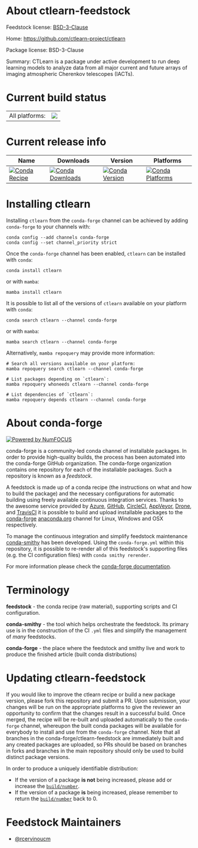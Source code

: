 About ctlearn-feedstock
=======================

Feedstock license: [BSD-3-Clause](https://github.com/conda-forge/ctlearn-feedstock/blob/main/LICENSE.txt)

Home: https://github.com/ctlearn-project/ctlearn

Package license: BSD-3-Clause

Summary: CTLearn is a package under active development to run deep learning models to analyze data from all major current and future arrays of imaging atmospheric Cherenkov telescopes (IACTs).

Current build status
====================


<table><tr><td>All platforms:</td>
    <td>
      <a href="https://dev.azure.com/conda-forge/feedstock-builds/_build/latest?definitionId=22994&branchName=main">
        <img src="https://dev.azure.com/conda-forge/feedstock-builds/_apis/build/status/ctlearn-feedstock?branchName=main">
      </a>
    </td>
  </tr>
</table>

Current release info
====================

| Name | Downloads | Version | Platforms |
| --- | --- | --- | --- |
| [![Conda Recipe](https://img.shields.io/badge/recipe-ctlearn-green.svg)](https://anaconda.org/conda-forge/ctlearn) | [![Conda Downloads](https://img.shields.io/conda/dn/conda-forge/ctlearn.svg)](https://anaconda.org/conda-forge/ctlearn) | [![Conda Version](https://img.shields.io/conda/vn/conda-forge/ctlearn.svg)](https://anaconda.org/conda-forge/ctlearn) | [![Conda Platforms](https://img.shields.io/conda/pn/conda-forge/ctlearn.svg)](https://anaconda.org/conda-forge/ctlearn) |

Installing ctlearn
==================

Installing `ctlearn` from the `conda-forge` channel can be achieved by adding `conda-forge` to your channels with:

```
conda config --add channels conda-forge
conda config --set channel_priority strict
```

Once the `conda-forge` channel has been enabled, `ctlearn` can be installed with `conda`:

```
conda install ctlearn
```

or with `mamba`:

```
mamba install ctlearn
```

It is possible to list all of the versions of `ctlearn` available on your platform with `conda`:

```
conda search ctlearn --channel conda-forge
```

or with `mamba`:

```
mamba search ctlearn --channel conda-forge
```

Alternatively, `mamba repoquery` may provide more information:

```
# Search all versions available on your platform:
mamba repoquery search ctlearn --channel conda-forge

# List packages depending on `ctlearn`:
mamba repoquery whoneeds ctlearn --channel conda-forge

# List dependencies of `ctlearn`:
mamba repoquery depends ctlearn --channel conda-forge
```


About conda-forge
=================

[![Powered by
NumFOCUS](https://img.shields.io/badge/powered%20by-NumFOCUS-orange.svg?style=flat&colorA=E1523D&colorB=007D8A)](https://numfocus.org)

conda-forge is a community-led conda channel of installable packages.
In order to provide high-quality builds, the process has been automated into the
conda-forge GitHub organization. The conda-forge organization contains one repository
for each of the installable packages. Such a repository is known as a *feedstock*.

A feedstock is made up of a conda recipe (the instructions on what and how to build
the package) and the necessary configurations for automatic building using freely
available continuous integration services. Thanks to the awesome service provided by
[Azure](https://azure.microsoft.com/en-us/services/devops/), [GitHub](https://github.com/),
[CircleCI](https://circleci.com/), [AppVeyor](https://www.appveyor.com/),
[Drone](https://cloud.drone.io/welcome), and [TravisCI](https://travis-ci.com/)
it is possible to build and upload installable packages to the
[conda-forge](https://anaconda.org/conda-forge) [anaconda.org](https://anaconda.org/)
channel for Linux, Windows and OSX respectively.

To manage the continuous integration and simplify feedstock maintenance
[conda-smithy](https://github.com/conda-forge/conda-smithy) has been developed.
Using the ``conda-forge.yml`` within this repository, it is possible to re-render all of
this feedstock's supporting files (e.g. the CI configuration files) with ``conda smithy rerender``.

For more information please check the [conda-forge documentation](https://conda-forge.org/docs/).

Terminology
===========

**feedstock** - the conda recipe (raw material), supporting scripts and CI configuration.

**conda-smithy** - the tool which helps orchestrate the feedstock.
                   Its primary use is in the construction of the CI ``.yml`` files
                   and simplify the management of *many* feedstocks.

**conda-forge** - the place where the feedstock and smithy live and work to
                  produce the finished article (built conda distributions)


Updating ctlearn-feedstock
==========================

If you would like to improve the ctlearn recipe or build a new
package version, please fork this repository and submit a PR. Upon submission,
your changes will be run on the appropriate platforms to give the reviewer an
opportunity to confirm that the changes result in a successful build. Once
merged, the recipe will be re-built and uploaded automatically to the
`conda-forge` channel, whereupon the built conda packages will be available for
everybody to install and use from the `conda-forge` channel.
Note that all branches in the conda-forge/ctlearn-feedstock are
immediately built and any created packages are uploaded, so PRs should be based
on branches in forks and branches in the main repository should only be used to
build distinct package versions.

In order to produce a uniquely identifiable distribution:
 * If the version of a package **is not** being increased, please add or increase
   the [``build/number``](https://docs.conda.io/projects/conda-build/en/latest/resources/define-metadata.html#build-number-and-string).
 * If the version of a package **is** being increased, please remember to return
   the [``build/number``](https://docs.conda.io/projects/conda-build/en/latest/resources/define-metadata.html#build-number-and-string)
   back to 0.

Feedstock Maintainers
=====================

* [@rcervinoucm](https://github.com/rcervinoucm/)

